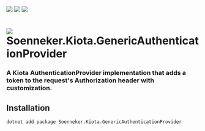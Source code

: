 ﻿[![](https://img.shields.io/nuget/v/soenneker.kiota.genericauthenticationprovider.svg?style=for-the-badge)](https://www.nuget.org/packages/soenneker.kiota.genericauthenticationprovider/)
[![](https://img.shields.io/github/actions/workflow/status/soenneker/soenneker.kiota.genericauthenticationprovider/publish-package.yml?style=for-the-badge)](https://github.com/soenneker/soenneker.kiota.genericauthenticationprovider/actions/workflows/publish-package.yml)
[![](https://img.shields.io/nuget/dt/soenneker.kiota.genericauthenticationprovider.svg?style=for-the-badge)](https://www.nuget.org/packages/soenneker.kiota.genericauthenticationprovider/)

# ![](https://user-images.githubusercontent.com/4441470/224455560-91ed3ee7-f510-4041-a8d2-3fc093025112.png) Soenneker.Kiota.GenericAuthenticationProvider
### A Kiota AuthenticationProvider implementation that adds a token to the request's Authorization header with customization.

## Installation

```
dotnet add package Soenneker.Kiota.GenericAuthenticationProvider
```
